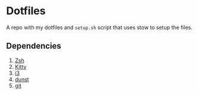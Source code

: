# Dotfiles

A repo with my dotfiles and `setup.sh` script that
uses stow to setup the files.

## Dependencies

1. [Zsh](https://www.zsh.org)
2. [Kitty](https://github.com/kovidgoyal/kitty)
3. [i3](https://i3wm.org/)
4. [dunst](https://wiki.archlinux.org/title/Dunst)
5. [git](https://git-scm.com/downloads)
